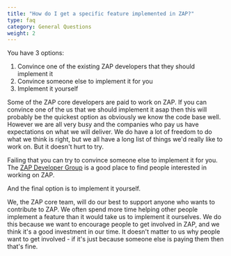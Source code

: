 ```yaml
---
title: "How do I get a specific feature implemented in ZAP?"
type: faq
category: General Questions
weight: 2
---
```


You have 3 options:

  1. Convince one of the existing ZAP developers that they should implement it
  2. Convince someone else to implement it for you
  3. Implement it yourself

Some of the ZAP core developers are paid to work on ZAP. If you can convince
one of the us that we should implement it asap then this will probably be the
quickest option as obviously we know the code base well. However we are all
very busy and the companies who pay us have expectations on what we will
deliver. We do have a lot of freedom to do what we think is right, but we all
have a long list of things we'd really like to work on. But it doesn't hurt to
try.

Failing that you can try to convince someone else to implement it for you. The
[ZAP Developer Group](https://groups.google.com/group/zaproxy-develop) is a
good place to find people interested in working on ZAP. 

And the final option is to implement it yourself.

We, the ZAP core team, will do our best to support anyone who wants to
contribute to ZAP. We often spend more time helping other people implement a
feature than it would take us to implement it ourselves. We do this because we
want to encourage people to get involved in ZAP, and we think it's a good
investment in our time. It doesn't matter to us why people want to get involved - if it's just because someone else is paying them then that's fine.
